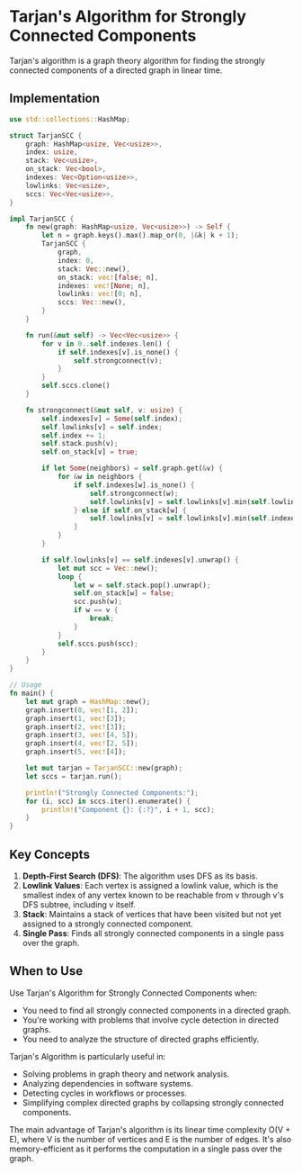 # Tarjan's Algorithm for Strongly Connected Components

Tarjan's algorithm is a graph theory algorithm for finding the strongly connected components of a directed graph in linear time.

## Implementation

```rust
use std::collections::HashMap;

struct TarjanSCC {
    graph: HashMap<usize, Vec<usize>>,
    index: usize,
    stack: Vec<usize>,
    on_stack: Vec<bool>,
    indexes: Vec<Option<usize>>,
    lowlinks: Vec<usize>,
    sccs: Vec<Vec<usize>>,
}

impl TarjanSCC {
    fn new(graph: HashMap<usize, Vec<usize>>) -> Self {
        let n = graph.keys().max().map_or(0, |&k| k + 1);
        TarjanSCC {
            graph,
            index: 0,
            stack: Vec::new(),
            on_stack: vec![false; n],
            indexes: vec![None; n],
            lowlinks: vec![0; n],
            sccs: Vec::new(),
        }
    }

    fn run(&mut self) -> Vec<Vec<usize>> {
        for v in 0..self.indexes.len() {
            if self.indexes[v].is_none() {
                self.strongconnect(v);
            }
        }
        self.sccs.clone()
    }

    fn strongconnect(&mut self, v: usize) {
        self.indexes[v] = Some(self.index);
        self.lowlinks[v] = self.index;
        self.index += 1;
        self.stack.push(v);
        self.on_stack[v] = true;

        if let Some(neighbors) = self.graph.get(&v) {
            for &w in neighbors {
                if self.indexes[w].is_none() {
                    self.strongconnect(w);
                    self.lowlinks[v] = self.lowlinks[v].min(self.lowlinks[w]);
                } else if self.on_stack[w] {
                    self.lowlinks[v] = self.lowlinks[v].min(self.indexes[w].unwrap());
                }
            }
        }

        if self.lowlinks[v] == self.indexes[v].unwrap() {
            let mut scc = Vec::new();
            loop {
                let w = self.stack.pop().unwrap();
                self.on_stack[w] = false;
                scc.push(w);
                if w == v {
                    break;
                }
            }
            self.sccs.push(scc);
        }
    }
}

// Usage
fn main() {
    let mut graph = HashMap::new();
    graph.insert(0, vec![1, 2]);
    graph.insert(1, vec![3]);
    graph.insert(2, vec![3]);
    graph.insert(3, vec![4, 5]);
    graph.insert(4, vec![2, 5]);
    graph.insert(5, vec![4]);

    let mut tarjan = TarjanSCC::new(graph);
    let sccs = tarjan.run();

    println!("Strongly Connected Components:");
    for (i, scc) in sccs.iter().enumerate() {
        println!("Component {}: {:?}", i + 1, scc);
    }
}
```

## Key Concepts

1. **Depth-First Search (DFS)**: The algorithm uses DFS as its basis.
2. **Lowlink Values**: Each vertex is assigned a lowlink value, which is the smallest index of any vertex known to be reachable from v through v's DFS subtree, including v itself.
3. **Stack**: Maintains a stack of vertices that have been visited but not yet assigned to a strongly connected component.
4. **Single Pass**: Finds all strongly connected components in a single pass over the graph.

## When to Use

Use Tarjan's Algorithm for Strongly Connected Components when:

- You need to find all strongly connected components in a directed graph.
- You're working with problems that involve cycle detection in directed graphs.
- You need to analyze the structure of directed graphs efficiently.

Tarjan's Algorithm is particularly useful in:

- Solving problems in graph theory and network analysis.
- Analyzing dependencies in software systems.
- Detecting cycles in workflows or processes.
- Simplifying complex directed graphs by collapsing strongly connected components.

The main advantage of Tarjan's algorithm is its linear time complexity O(V + E), where V is the number of vertices and E is the number of edges. It's also memory-efficient as it performs the computation in a single pass over the graph.
